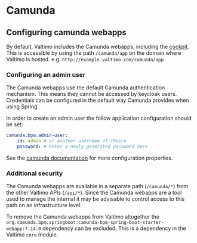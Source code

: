 # Camunda

## Configuring camunda webapps

By default, Valtimo includes the Camunda webapps, including the [cockpit](https://camunda.com/platform-7/cockpit/). 
This is accessible by using the path `/camunda/app` on the domain where Valtimo is hosted. 
e.g. `http://example.valtimo.com/camunda/app`

### Configuring an admin user

The Camunda webapps use the default Camunda authentication mechanism. This means they cannot be accessed by keycloak
users. Credentials can be configured in the default way Camunda provides when using Spring. 

In order to create an admin user the follow application configuration should be set:
```yaml
camunda.bpm.admin-user:
    id: admin # or another username of choice 
    password: # enter a newly generated password here
```

See the
[camunda documentation](https://docs.camunda.org/manual/latest/user-guide/spring-boot-integration/configuration/#camunda-engine-properties)
for more configuration properties.

### Additional security

The Camunda webapps are available in a separate path (`/camunda/*`) from the other Valtimo APIs (`/api/*`). Since the 
Camunda webapps are a tool used to manage the internal it may be advisable to control access to this path on an 
infrastructure level.

To remove the Camunda webapps from Valtimo altogether the 
`org.camunda.bpm.springboot:camunda-bpm-spring-boot-starter-webapp:7.14.0` dependency can be excluded. This is a 
dependency in the Valtimo `core` module.  
